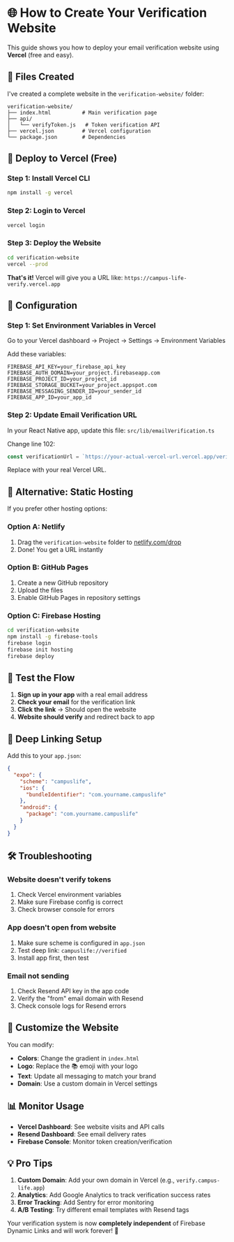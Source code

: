 # 🌐 How to Create Your Verification Website

This guide shows you how to deploy your email verification website using **Vercel** (free and easy).

## 📁 Files Created

I've created a complete website in the `verification-website/` folder:

```
verification-website/
├── index.html          # Main verification page
├── api/
│   └── verifyToken.js   # Token verification API
├── vercel.json         # Vercel configuration
└── package.json        # Dependencies
```

## 🚀 Deploy to Vercel (Free)

### Step 1: Install Vercel CLI
```bash
npm install -g vercel
```

### Step 2: Login to Vercel
```bash
vercel login
```

### Step 3: Deploy the Website
```bash
cd verification-website
vercel --prod
```

**That's it!** Vercel will give you a URL like: `https://campus-life-verify.vercel.app`

## 🔧 Configuration

### Step 1: Set Environment Variables in Vercel

Go to your Vercel dashboard → Project → Settings → Environment Variables

Add these variables:
```
FIREBASE_API_KEY=your_firebase_api_key
FIREBASE_AUTH_DOMAIN=your_project.firebaseapp.com
FIREBASE_PROJECT_ID=your_project_id
FIREBASE_STORAGE_BUCKET=your_project.appspot.com
FIREBASE_MESSAGING_SENDER_ID=your_sender_id
FIREBASE_APP_ID=your_app_id
```

### Step 2: Update Email Verification URL

In your React Native app, update this file:
`src/lib/emailVerification.ts`

Change line 102:
```typescript
const verificationUrl = `https://your-actual-vercel-url.vercel.app/verify/${type}/${token}`;
```

Replace with your real Vercel URL.

## 🎯 Alternative: Static Hosting

If you prefer other hosting options:

### **Option A: Netlify**
1. Drag the `verification-website` folder to [netlify.com/drop](https://app.netlify.com/drop)
2. Done! You get a URL instantly

### **Option B: GitHub Pages**
1. Create a new GitHub repository
2. Upload the files
3. Enable GitHub Pages in repository settings

### **Option C: Firebase Hosting**
```bash
cd verification-website
npm install -g firebase-tools
firebase login
firebase init hosting
firebase deploy
```

## 📱 Test the Flow

1. **Sign up in your app** with a real email address
2. **Check your email** for the verification link
3. **Click the link** → Should open the website
4. **Website should verify** and redirect back to app

## 🔗 Deep Linking Setup

Add this to your `app.json`:
```json
{
  "expo": {
    "scheme": "campuslife",
    "ios": {
      "bundleIdentifier": "com.yourname.campuslife"
    },
    "android": {
      "package": "com.yourname.campuslife"
    }
  }
}
```

## 🛠 Troubleshooting

### Website doesn't verify tokens
1. Check Vercel environment variables
2. Make sure Firebase config is correct
3. Check browser console for errors

### App doesn't open from website
1. Make sure scheme is configured in `app.json`
2. Test deep link: `campuslife://verified`
3. Install app first, then test

### Email not sending
1. Check Resend API key in the app code
2. Verify the "from" email domain with Resend
3. Check console logs for Resend errors

## 🎨 Customize the Website

You can modify:
- **Colors**: Change the gradient in `index.html`
- **Logo**: Replace the 📚 emoji with your logo
- **Text**: Update all messaging to match your brand
- **Domain**: Use a custom domain in Vercel settings

## 📊 Monitor Usage

- **Vercel Dashboard**: See website visits and API calls
- **Resend Dashboard**: See email delivery rates
- **Firebase Console**: Monitor token creation/verification

## 💡 Pro Tips

1. **Custom Domain**: Add your own domain in Vercel (e.g., `verify.campus-life.app`)
2. **Analytics**: Add Google Analytics to track verification success rates
3. **Error Tracking**: Add Sentry for error monitoring
4. **A/B Testing**: Try different email templates with Resend tags

Your verification system is now **completely independent** of Firebase Dynamic Links and will work forever! 🚀